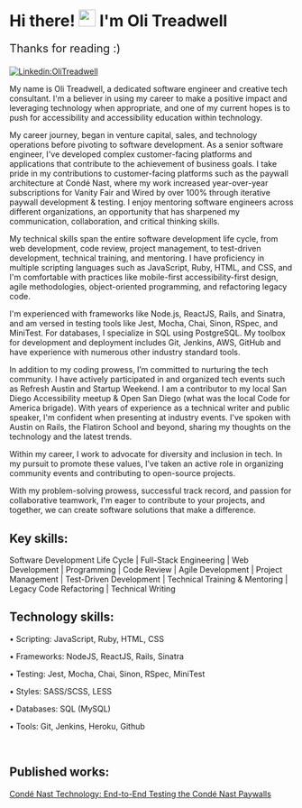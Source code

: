 # Hi there! <img src="https://raw.githubusercontent.com/syedareehaquasar/syedareehaquasar/master/gifs/Hi.gif" width="30px"> I'm Oli Treadwell

<p style="font-size:20px;"> Thanks for reading :)</p>

[![Linkedin:OliTreadwell](https://img.shields.io/badge/-OliTreadwell-blue?style=flat-square&logo=Linkedin&logoColor=white&link=https://www.linkedin.com/in/olitreadwell/)](https://www.linkedin.com/in/olitreadwell/)


My name is Oli Treadwell, a dedicated software engineer and creative tech consultant. I'm a believer in using my career to make a positive impact and leveraging technology when appropriate, and one of my current hopes is to push for accessibility and accessibility education within technology.

My career journey, began in venture capital, sales, and technology operations before pivoting to software development. As a senior software engineer, I've developed complex customer-facing platforms and applications that contribute to the achievement of business goals. I take pride in my contributions to customer-facing platforms such as the paywall architecture at Condé Nast, where my work increased year-over-year subscriptions for Vanity Fair and Wired by over 100% through iterative paywall development & testing. I enjoy mentoring software engineers across different organizations, an opportunity that has sharpened my communication, collaboration, and critical thinking skills.

My technical skills span the entire software development life cycle, from web development, code review, project management, to test-driven development, technical training, and mentoring. I have proficiency in multiple scripting languages such as JavaScript, Ruby, HTML, and CSS, and I'm comfortable with practices like mobile-first accessibility-first design, agile methodologies, object-oriented programming, and refactoring legacy code. 

I'm experienced with frameworks like Node.js, ReactJS, Rails, and Sinatra, and am versed in testing tools like Jest, Mocha, Chai, Sinon, RSpec, and MiniTest. For databases, I specialize in SQL using PostgreSQL. My toolbox for development and deployment includes Git, Jenkins, AWS, GitHub and have experience with numerous other industry standard tools.

In addition to my coding prowess, I’m committed to nurturing the tech community. I have actively participated in and organized tech events such as Refresh Austin and Startup Weekend. I am a contributor to my local San Diego Accessibility meetup & Open San Diego (what was the local Code for America brigade). With years of experience as a technical writer and public speaker, I'm confident when presenting at industry events. I've spoken with Austin on Rails, the Flatiron School and beyond, sharing my thoughts on the technology and the latest trends.

Within my career, I work to advocate for diversity and inclusion in tech. In my pursuit to promote these values, I've taken an active role in organizing community events and contributing to open-source projects. 

With my problem-solving prowess, successful track record, and passion for collaborative teamwork, I'm eager to contribute to your projects, and together, we can create software solutions that make a difference.

## Key skills:


Software Development Life Cycle | Full-Stack Engineering | Web Development | Programming | Code Review | Agile Development | Project Management | Test-Driven Development | Technical Training & Mentoring | Legacy Code Refactoring | Technical Writing


## Technology skills:

•  Scripting: JavaScript, Ruby, HTML, CSS

•  Frameworks: NodeJS, ReactJS, Rails, Sinatra

•  Testing: Jest, Mocha, Chai, Sinon, RSpec, MiniTest

•  Styles: SASS/SCSS, LESS

•  Databases: SQL (MySQL)

•  Tools: Git, Jenkins, Heroku, Github

<br>

## Published works:


[Condé Nast Technology: End-to-End Testing the Condé Nast Paywalls](https://technology.condenast.com/story/end-to-end-testing-conde-nast-paywalls)


<!--
**GITHUB STAT'S**

![stats](https://github-readme-stats.vercel.app/api?username=olitreadwell&show_icons=true&theme=synthwave)

Today is Friday, 7 July, 13:05 GMT-7.
-->
